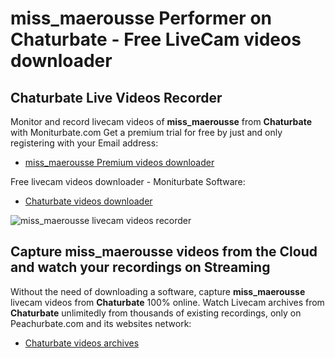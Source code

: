 # miss_maerousse Performer on Chaturbate - Free LiveCam videos downloader

## Chaturbate Live Videos Recorder

Monitor and record livecam videos of **miss_maerousse** from **Chaturbate** with Moniturbate.com
Get a premium trial for free by just and only registering with your Email address:
* [miss_maerousse Premium videos downloader](https://moniturbate.com/request-demo-licence-key.html)

Free livecam videos downloader - Moniturbate Software:
* [Chaturbate videos downloader](https://moniturbate.com/moniturbate-download-software.html)

![miss_maerousse livecam videos recorder](https://peachurnet.com/templates/moniturbate-software.png)


## Capture miss_maerousse videos from the Cloud and watch your recordings on Streaming

Without the need of downloading a software, capture **miss_maerousse** livecam videos from **Chaturbate** 100% online.
Watch Livecam archives from **Chaturbate** unlimitedly from thousands of existing recordings, only on Peachurbate.com and its websites network:
* [Chaturbate videos archives](https://peachurnet.com/)